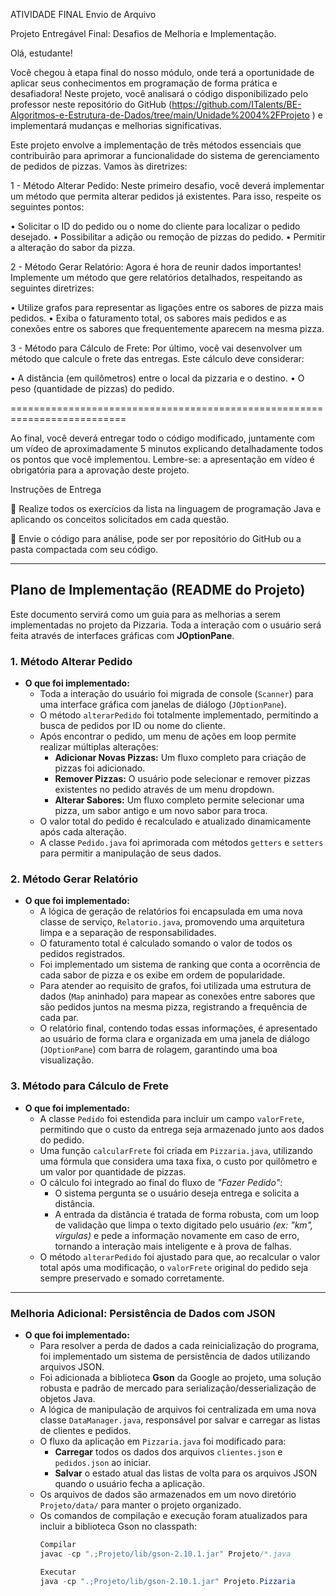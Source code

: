 ATIVIDADE FINAL
Envio de Arquivo  


Projeto Entregável Final: Desafios de Melhoria e Implementação.

Olá, estudante! 

Você chegou à etapa final do nosso módulo, onde terá a oportunidade de aplicar seus conhecimentos em programação de forma prática e desafiadora! Neste projeto, você analisará o código disponibilizado pelo professor neste repositório do GitHub  (https://github.com/ITalents/BE-Algoritmos-e-Estrutura-de-Dados/tree/main/Unidade%2004%2FProjeto ) e implementará mudanças e melhorias significativas. 

Este projeto envolve a implementação de três métodos essenciais que contribuirão para aprimorar a funcionalidade do sistema de gerenciamento de pedidos de pizzas. Vamos às diretrizes: 

1 - Método Alterar Pedido: Neste primeiro desafio, você deverá implementar um método que permita alterar pedidos já existentes. Para isso, respeite os seguintes pontos: 

•	Solicitar o ID do pedido ou o nome do cliente para localizar o pedido desejado. 
•	Possibilitar a adição ou remoção de pizzas do pedido. 
•	Permitir a alteração do sabor da pizza. 
 
2 - Método Gerar Relatório: Agora é hora de reunir dados importantes! Implemente um método que gere relatórios detalhados, respeitando as seguintes diretrizes: 

•	Utilize grafos para representar as ligações entre os sabores de pizza mais pedidos. 
•	Exiba o faturamento total, os sabores mais pedidos e as conexões entre os sabores que frequentemente aparecem na mesma pizza. 
 
3 - Método para Cálculo de Frete: Por último, você vai desenvolver um método que calcule o frete das entregas. Este cálculo deve considerar: 

•	A distância (em quilômetros) entre o local da pizzaria e o destino. 
•	O peso (quantidade de pizzas) do pedido. 

==========================================================================

Ao final, você deverá entregar todo o código modificado, juntamente com um vídeo de aproximadamente 5 minutos explicando detalhadamente todos os pontos que você implementou. Lembre-se: a apresentação em vídeo é obrigatória para a aprovação deste projeto. 

Instruções de Entrega

	Realize todos os exercícios da lista na linguagem de programação Java e aplicando os conceitos solicitados em cada questão. 

	Envie o código para análise, pode ser por repositório do GitHub ou a pasta compactada com seu código.

---

## Plano de Implementação (README do Projeto)

Este documento servirá como um guia para as melhorias a serem implementadas no projeto da Pizzaria. Toda a interação com o usuário será feita através de interfaces gráficas com **JOptionPane**.

### 1. Método Alterar Pedido
- **O que foi implementado:**
    - Toda a interação do usuário foi migrada de console (`Scanner`) para uma interface gráfica com janelas de diálogo (`JOptionPane`).
    - O método `alterarPedido` foi totalmente implementado, permitindo a busca de pedidos por ID ou nome do cliente.
    - Após encontrar o pedido, um menu de ações em loop permite realizar múltiplas alterações:
        - **Adicionar Novas Pizzas:** Um fluxo completo para criação de pizzas foi adicionado.
        - **Remover Pizzas:** O usuário pode selecionar e remover pizzas existentes no pedido através de um menu dropdown.
        - **Alterar Sabores:** Um fluxo completo permite selecionar uma pizza, um sabor antigo e um novo sabor para troca.
    - O valor total do pedido é recalculado e atualizado dinamicamente após cada alteração.
    - A classe `Pedido.java` foi aprimorada com métodos `getters` e `setters` para permitir a manipulação de seus dados.

### 2. Método Gerar Relatório
- **O que foi implementado:**
    - A lógica de geração de relatórios foi encapsulada em uma nova classe de serviço, `Relatorio.java`, promovendo uma arquitetura limpa e a separação de responsabilidades.
    - O faturamento total é calculado somando o valor de todos os pedidos registrados.
    - Foi implementado um sistema de ranking que conta a ocorrência de cada sabor de pizza e os exibe em ordem de popularidade.
    - Para atender ao requisito de grafos, foi utilizada uma estrutura de dados (`Map` aninhado) para mapear as conexões entre sabores que são pedidos juntos na mesma pizza, registrando a frequência de cada par.
    - O relatório final, contendo todas essas informações, é apresentado ao usuário de forma clara e organizada em uma janela de diálogo (`JOptionPane`) com barra de rolagem, garantindo uma boa visualização.

### 3. Método para Cálculo de Frete
- **O que foi implementado:**
    - A classe `Pedido` foi estendida para incluir um campo `valorFrete`, permitindo que o custo da entrega seja armazenado junto aos dados do pedido.
    - Uma função `calcularFrete` foi criada em `Pizzaria.java`, utilizando uma fórmula que considera uma taxa fixa, o custo por quilômetro e um valor por quantidade de pizzas.
    - O cálculo foi integrado ao final do fluxo de *"Fazer Pedido"*:
        - O sistema pergunta se o usuário deseja entrega e solicita a distância.
        - A entrada da distância é tratada de forma robusta, com um loop de validação que limpa o texto digitado pelo usuário *(ex: "km", vírgulas)* e pede a informação novamente em caso de erro, tornando a interação mais inteligente e à prova de falhas.
    - O método `alterarPedido` foi ajustado para que, ao recalcular o valor total após uma modificação, o `valorFrete` original do pedido seja sempre preservado e somado corretamente.

---

### Melhoria Adicional: Persistência de Dados com JSON
- **O que foi implementado:**
    - Para resolver a perda de dados a cada reinicialização do programa, foi implementado um sistema de persistência de dados utilizando arquivos JSON.
    - Foi adicionada a biblioteca **Gson** da Google ao projeto, uma solução robusta e padrão de mercado para serialização/desserialização de objetos Java.
    - A lógica de manipulação de arquivos foi centralizada em uma nova classe `DataManager.java`, responsável por salvar e carregar as listas de clientes e pedidos.
    - O fluxo da aplicação em `Pizzaria.java` foi modificado para:
        - **Carregar** todos os dados dos arquivos `clientes.json` e `pedidos.json` ao iniciar.
        - **Salvar** o estado atual das listas de volta para os arquivos JSON quando o usuário fecha a aplicação.
    - Os arquivos de dados são armazenados em um novo diretório `Projeto/data/` para manter o projeto organizado.
    - Os comandos de compilação e execução foram atualizados para incluir a biblioteca Gson no classpath:
      ```java
      Compilar
      javac -cp ".;Projeto/lib/gson-2.10.1.jar" Projeto/*.java
      ```
      ```java
      Executar
      java -cp ".;Projeto/lib/gson-2.10.1.jar" Projeto.Pizzaria
      ```